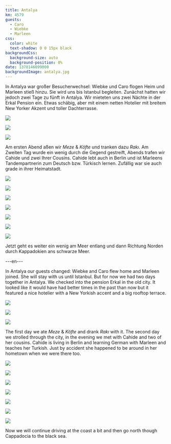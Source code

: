 ```yaml
---
title: Antalya
km: 4579
guests:
  - Caro
  - Wiebke
  - Marleen
css:
  color: white
  text-shadow: 0 0 15px black
backgroundCss:
  background-size: auto
  background-position: 0%
date: 1378146099000
backgroundImage: antalya.jpg
---
```


In Antalya war großer Besucherwechsel: Wiebke und Caro flogen Heim und Marleen stieß hinzu. Sie wird uns bis Istanbul begleiten. Zunächst hatten wir jedoch zwei Tage zu fünft in Antalya. Wir mieteten uns zwei Nächte in der Erkal Pension ein. Etwas schäbig, aber mit einem netten Hotelier mit breitem New Yorker Akzent und toller Dachterrasse.

![](IMG_4211)

![](IMG_4216)

![](IMG_4199)

Am ersten Abend aßen wir _Meze_ & _Köfte_ und tranken dazu _Rakı_. Am Zweiten Tag wurde ein wenig durch die Gegend gestreift, Abends trafen wir Cahide und zwei Ihrer Cousins. Cahide lebt auch in Berlin und ist Marleens Tandempartnerin zum Deutsch bzw. Türkisch lernen. Zufällig war sie auch grade in ihrer Heimatstadt.

![](IMG_4156)

![](IMG_4167)

![](IMG_4177)

![](IMG_4181)

![](IMG_4227)

![](IMG_4225)

![](IMG_4234)

Jetzt geht es weiter ein wenig am Meer entlang und dann Richtung Norden durch Kappadokien ans schwarze Meer.

---en---

In Antalya our guests changed: Wiebke and Caro flew home and Marleen joined. She will stay with us until Istanbul. But for now we had two days together in Antalya. We checked into the pension Erkal in the old city. It looked like it would have had better times in the past than now but it featured a nice hotelier with a New Yorkish accent and a big rooftop terrace.

![](IMG_4211)

![](IMG_4216)

![](IMG_4199)

The first day we ate _Meze_ & _Köfte_ and drank _Rakı_ with it. The second day we strolled through the city, in the evening we met with Cahide and two of her cousins. Cahide is living in Berlin and learning German with Marleen and teaches her Turkish. Just by accident she happened to be around in her hometown when we were there too.

![](IMG_4156)

![](IMG_4167)

![](IMG_4177)

![](IMG_4181)

![](IMG_4227)

![](IMG_4225)

![](IMG_4234)

Now we will continue driving at the coast a bit and then go north though Cappadocia to the black sea.
